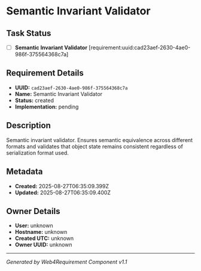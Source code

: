 # Semantic Invariant Validator

## Task Status
- [ ] **Semantic Invariant Validator** [requirement:uuid:cad23aef-2630-4ae0-986f-375564368c7a]

## Requirement Details

- **UUID:** `cad23aef-2630-4ae0-986f-375564368c7a`
- **Name:** Semantic Invariant Validator
- **Status:** created
- **Implementation:** pending

## Description

Semantic invariant validator. Ensures semantic equivalence across different formats and validates that object state remains consistent regardless of serialization format used.

## Metadata

- **Created:** 2025-08-27T06:35:09.399Z
- **Updated:** 2025-08-27T06:35:09.400Z

## Owner Details

- **User:** unknown
- **Hostname:** unknown
- **Created UTC:** unknown
- **Owner UUID:** unknown

---

*Generated by Web4Requirement Component v1.1*